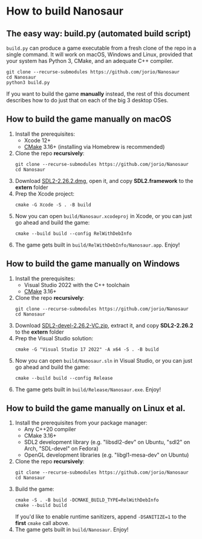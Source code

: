 # How to build Nanosaur

## The easy way: build.py (automated build script)

`build.py` can produce a game executable from a fresh clone of the repo in a single command. It will work on macOS, Windows and Linux, provided that your system has Python 3, CMake, and an adequate C++ compiler.

```
git clone --recurse-submodules https://github.com/jorio/Nanosaur
cd Nanosaur
python3 build.py
```

If you want to build the game **manually** instead, the rest of this document describes how to do just that on each of the big 3 desktop OSes.

## How to build the game manually on macOS

1. Install the prerequisites:
    - Xcode 12+
    - [CMake](https://formulae.brew.sh/formula/cmake) 3.16+ (installing via Homebrew is recommended)
1. Clone the repo **recursively**:
    ```
    git clone --recurse-submodules https://github.com/jorio/Nanosaur
    cd Nanosaur
    ```
1. Download [SDL2-2.26.2.dmg](https://libsdl.org/release/SDL2-2.26.2.dmg), open it, and copy **SDL2.framework** to the **extern** folder
1. Prep the Xcode project:
    ```
    cmake -G Xcode -S . -B build
    ```
1. Now you can open `build/Nanosaur.xcodeproj` in Xcode, or you can just go ahead and build the game:
    ```
    cmake --build build --config RelWithDebInfo
    ```
1. The game gets built in `build/RelWithDebInfo/Nanosaur.app`. Enjoy!

## How to build the game manually on Windows

1. Install the prerequisites:
    - Visual Studio 2022 with the C++ toolchain
    - [CMake](https://cmake.org/download/) 3.16+
1. Clone the repo **recursively**:
    ```
    git clone --recurse-submodules https://github.com/jorio/Nanosaur
    cd Nanosaur
    ```
1. Download [SDL2-devel-2.26.2-VC.zip](https://libsdl.org/release/SDL2-devel-2.26.2-VC.zip), extract it, and copy **SDL2-2.26.2** to the **extern** folder
1. Prep the Visual Studio solution:
    ```
    cmake -G "Visual Studio 17 2022" -A x64 -S . -B build
    ```
1. Now you can open `build/Nanosaur.sln` in Visual Studio, or you can just go ahead and build the game:
    ```
    cmake --build build --config Release
    ```
1. The game gets built in `build/Release/Nanosaur.exe`. Enjoy!

## How to build the game manually on Linux et al.

1. Install the prerequisites from your package manager:
    - Any C++20 compiler
    - CMake 3.16+
    - SDL2 development library (e.g. "libsdl2-dev" on Ubuntu, "sdl2" on Arch, "SDL-devel" on Fedora)
    - OpenGL development libraries (e.g. "libgl1-mesa-dev" on Ubuntu)
1. Clone the repo **recursively**:
    ```
    git clone --recurse-submodules https://github.com/jorio/Nanosaur
    cd Nanosaur
    ```
1. Build the game:
    ```
    cmake -S . -B build -DCMAKE_BUILD_TYPE=RelWithDebInfo
    cmake --build build
    ```
    If you'd like to enable runtime sanitizers, append `-DSANITIZE=1` to the **first** `cmake` call above.
1. The game gets built in `build/Nanosaur`. Enjoy!

